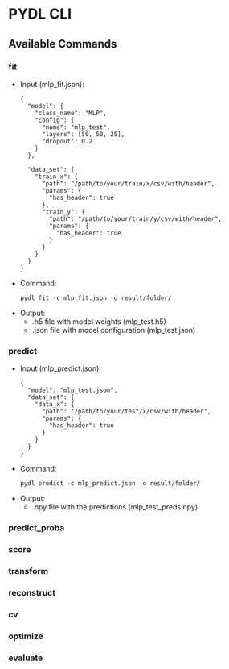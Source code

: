 # PYDL CLI

## Available Commands

### fit
* Input (mlp_fit.json):
    ```
    {
      "model": {
        "class_name": "MLP",
        "config": {
          "name": "mlp_test",
          "layers": [50, 50, 25],
          "dropout": 0.2
        }
      },
    
      "data_set": {
        "train_x": {
          "path": "/path/to/your/train/x/csv/with/header",
          "params": {
            "has_header": true
          },
          "train_y": {
            "path": "/path/to/your/train/y/csv/with/header",
            "params": {
              "has_header": true
            }
          }
        }
      }
    }
    ```
* Command: 
    ```
    pydl fit -c mlp_fit.json -o result/folder/
    ```
* Output:
    * .h5 file with model weights (mlp_test.h5)
    * .json file with model configuration (mlp_test.json)
    
### predict
* Input (mlp_predict.json):
    ```
    {
      "model": "mlp_test.json",
      "data_set": {
        "data_x": {
          "path": "/path/to/your/test/x/csv/with/header",
          "params": {
            "has_header": true
          }
        }
      }
    }
    ```
* Command: 
    ```
    pydl predict -c mlp_predict.json -o result/folder/
    ```
* Output:
    * .npy file with the predictions (mlp_test_preds.npy)
    
### predict_proba
### score
### transform
### reconstruct
### cv
### optimize
### evaluate